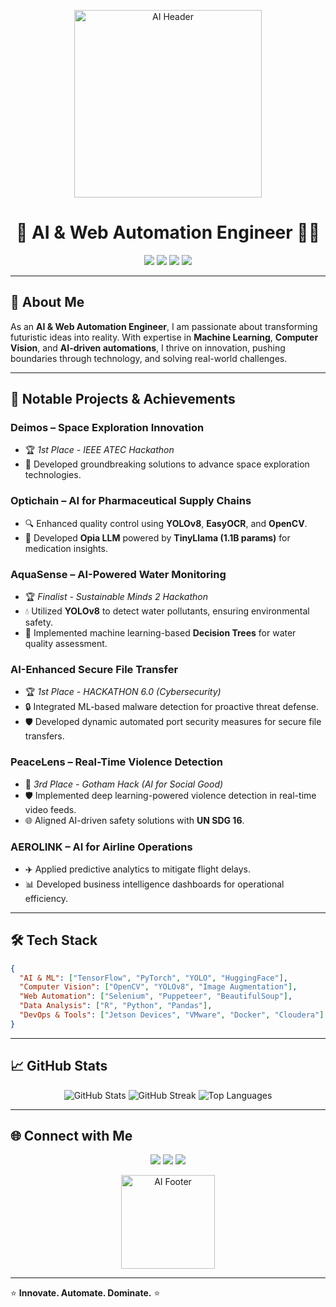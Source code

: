 <p align="center">
  <img src="https://media.giphy.com/media/3o7bu3XilJ5BOiSGic/giphy.gif" width="300" alt="AI Header">
</p>

<h1 align="center">👾 AI & Web Automation Engineer 👨‍💻</h1>

<p align="center">
  <img src="https://img.shields.io/badge/AI%20Engineer-%2300bfff?style=for-the-badge&logo=artificial-intelligence&logoColor=white">
  <img src="https://img.shields.io/badge/Computer%20Vision%20Specialist-%23ff69b4?style=for-the-badge&logo=opencv&logoColor=white">
  <img src="https://img.shields.io/badge/Machine%20Learning%20Enthusiast-%23ffa500?style=for-the-badge&logo=tensorflow&logoColor=white">
  <img src="https://img.shields.io/badge/Hackathon%20Champion-%23ff4500?style=for-the-badge&logo=hackthebox&logoColor=white">
</p>

---

## 🌌 About Me

As an **AI & Web Automation Engineer**, I am passionate about transforming futuristic ideas into reality. With expertise in **Machine Learning**, **Computer Vision**, and **AI-driven automations**, I thrive on innovation, pushing boundaries through technology, and solving real-world challenges.

---

## 🚀 Notable Projects & Achievements

### **Deimos – Space Exploration Innovation**
- 🏆 *1st Place - IEEE ATEC Hackathon*
- 🚀 Developed groundbreaking solutions to advance space exploration technologies.

### **Optichain – AI for Pharmaceutical Supply Chains**
- 🔍 Enhanced quality control using **YOLOv8**, **EasyOCR**, and **OpenCV**.
- 🤖 Developed **Opia LLM** powered by **TinyLlama (1.1B params)** for medication insights.

### **AquaSense – AI-Powered Water Monitoring**
- 🏆 *Finalist - Sustainable Minds 2 Hackathon*
- 💧 Utilized **YOLOv8** to detect water pollutants, ensuring environmental safety.
- 🌿 Implemented machine learning-based **Decision Trees** for water quality assessment.

### **AI-Enhanced Secure File Transfer**
- 🏆 *1st Place - HACKATHON 6.0 (Cybersecurity)*
- 🔒 Integrated ML-based malware detection for proactive threat defense.
- 🛡️ Developed dynamic automated port security measures for secure file transfers.

### **PeaceLens – Real-Time Violence Detection**
- 🥉 *3rd Place - Gotham Hack (AI for Social Good)*
- 🛡️ Implemented deep learning-powered violence detection in real-time video feeds.
- 🌐 Aligned AI-driven safety solutions with **UN SDG 16**.

### **AEROLINK – AI for Airline Operations**
- ✈️ Applied predictive analytics to mitigate flight delays.
- 📊 Developed business intelligence dashboards for operational efficiency.

---

## 🛠️ Tech Stack

```json
{
  "AI & ML": ["TensorFlow", "PyTorch", "YOLO", "HuggingFace"],
  "Computer Vision": ["OpenCV", "YOLOv8", "Image Augmentation"],
  "Web Automation": ["Selenium", "Puppeteer", "BeautifulSoup"],
  "Data Analysis": ["R", "Python", "Pandas"],
  "DevOps & Tools": ["Jetson Devices", "VMware", "Docker", "Cloudera"]
}
```

---

## 📈 GitHub Stats

<p align="center">
  <img src="https://github-readme-stats.vercel.app/api?username=yourusername&show_icons=true&count_private=true&theme=tokyonight" alt="GitHub Stats">
  <img src="https://github-readme-streak-stats.herokuapp.com/?user=yourusername&theme=tokyonight" alt="GitHub Streak">
  <img src="https://github-readme-stats.vercel.app/api/top-langs/?username=yourusername&layout=compact&theme=tokyonight" alt="Top Languages">
</p>

---

## 🌐 Connect with Me

<p align="center">
  <a href="https://www.linkedin.com/in/chedhlyghorbel/"><img src="https://img.shields.io/badge/LinkedIn-%230077b5.svg?style=for-the-badge&logo=linkedin&logoColor=white"></a>
  <a href="mailto:your.email@example.com"><img src="https://img.shields.io/badge/Email-%23d14836.svg?style=for-the-badge&logo=gmail&logoColor=white"></a>
  <a href="https://twitter.com/yourusername"><img src="https://img.shields.io/badge/Twitter-%231DA1F2.svg?style=for-the-badge&logo=twitter&logoColor=white"></a>
</p>

<p align="center">
  <img src="https://media.giphy.com/media/ULEjxSddmuGjVLxpxV/giphy.gif" width="150" alt="AI Footer">
</p>

---

⭐ **Innovate. Automate. Dominate.** ⭐
